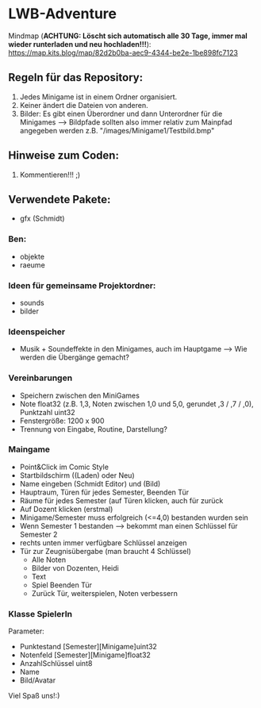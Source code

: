 # LWB-Adventure

Mindmap (**ACHTUNG: Löscht sich automatisch alle 30 Tage, immer mal wieder runterladen und neu hochladen!!!**):
https://map.kits.blog/map/82d2b0ba-aec9-4344-be2e-1be898fc7123

## Regeln für das Repository: 

1. Jedes Minigame ist in einem Ordner organisiert.
2. Keiner ändert die Dateien von anderen.
3. Bilder: Es gibt einen Überordner und dann Unterordner für die Minigames
--> Bildpfade sollten also immer relativ zum Mainpfad angegeben werden z.B. "/images/Minigame1/Testbild.bmp"

## Hinweise zum Coden: 

1. Kommentieren!!! ;) 

## Verwendete Pakete:

- gfx (Schmidt)
### Ben:
- objekte
- raeume

### Ideen für gemeinsame Projektordner:
- sounds
- bilder

### Ideenspeicher
- Musik + Soundeffekte in den Minigames, auch im Hauptgame --> Wie werden die Übergänge gemacht?

### Vereinbarungen
- Speichern zwischen den MiniGames
- Note float32 (z.B. 1,3, Noten zwischen 1,0 und 5,0, gerundet ,3 / ,7 / ,0), Punktzahl uint32
- Fenstergröße: 1200 x 900 
- Trennung von Eingabe, Routine, Darstellung?

### Maingame
- Point&Click im Comic Style
- Startbildschirm ((Laden) oder Neu)
- Name eingeben (Schmidt Editor) und (Bild) 
- Hauptraum, Türen für jedes Semester, Beenden Tür
- Räume für jedes Semester (auf Türen klicken, auch für zurück
- Auf Dozent klicken (erstmal)
- Minigame/Semester muss erfolgreich (<=4,0) bestanden wurden sein
- Wenn Semester 1 bestanden --> bekommt man einen Schlüssel für Semester 2
- rechts unten immer verfügbare Schlüssel anzeigen
- Tür zur Zeugnisübergabe (man braucht 4 Schlüssel)
  - Alle Noten
  - Bilder von Dozenten, Heidi
  - Text
  - Spiel Beenden Tür
  - Zurück Tür, weiterspielen, Noten verbessern

### Klasse SpielerIn
Parameter:
- Punktestand [Semester][Minigame]uint32
- Notenfeld [Semester][Minigame]float32 
- AnzahlSchlüssel uint8
- Name
- Bild/Avatar


Viel Spaß uns!:) 
